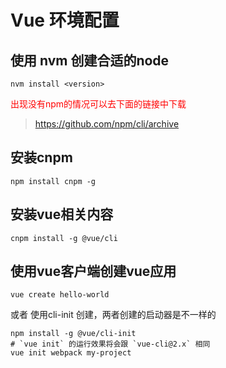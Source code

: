# Vue 环境配置 


## 使用 nvm 创建合适的node
```shell
nvm install <version>
```

<font color='red'>出现没有npm的情况可以去下面的链接中下载</font>
> https://github.com/npm/cli/archive

## 安装cnpm
```shell
npm install cnpm -g
```

## 安装vue相关内容 
```shell
cnpm install -g @vue/cli
```

## 使用vue客户端创建vue应用 
```shell
vue create hello-world
```
或者 使用cli-init 创建，两者创建的启动器是不一样的

```shell
npm install -g @vue/cli-init
# `vue init` 的运行效果将会跟 `vue-cli@2.x` 相同
vue init webpack my-project
```